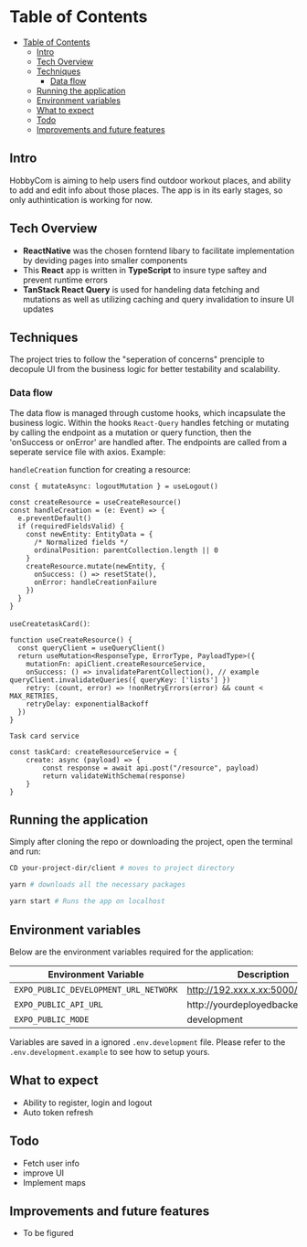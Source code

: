 # Table of Contents
- [Table of Contents](#table-of-contents)
  - [Intro](#intro)
  - [Tech Overview](#tech-overview)
  - [Techniques](#techniques)
    - [Data flow](#data-flow)
  - [Running the application](#running-the-application)
  - [Environment variables](#environment-variables)
  - [What to expect](#what-to-expect)
  - [Todo](#todo)
  - [Improvements and future features](#improvements-and-future-features)


## Intro
HobbyCom is aiming to help users find outdoor workout places, and ability to add and edit info about those places. The app is in its early stages, so only authintication is working for now.

## Tech Overview
 - **ReactNative** was the chosen forntend libary to facilitate implementation by deviding pages into smaller components
 - This **React** app is written in **TypeScript** to insure type saftey and prevent runtime errors
 - **TanStack React Query** is used for handeling data fetching and mutations as well as utilizing caching and query invalidation to insure UI updates

## Techniques
The project tries to follow the "seperation of concerns" prenciple to decopule UI from the business logic for better testability and scalability.

### Data flow
The data flow is managed through custome hooks, which incapsulate the business logic. Within the hooks `React-Query` handles fetching or mutating by calling the endpoint as a mutation or query function, then the 'onSuccess or onError' are handled after. The endpoints are called from a seperate service file with axios. Example:

`handleCreation` function for creating a resource:
```TS
const { mutateAsync: logoutMutation } = useLogout()

const createResource = useCreateResource()
const handleCreation = (e: Event) => {
  e.preventDefault()
  if (requiredFieldsValid) {
    const newEntity: EntityData = {
      /* Normalized fields */
      ordinalPosition: parentCollection.length || 0
    }
    createResource.mutate(newEntity, {
      onSuccess: () => resetState(),
      onError: handleCreationFailure
    })
  }
}

```
`useCreatetaskCard()`:
```TS
function useCreateResource() {
  const queryClient = useQueryClient()
  return useMutation<ResponseType, ErrorType, PayloadType>({
    mutationFn: apiClient.createResourceService,
    onSuccess: () => invalidateParentCollection(), // example queryClient.invalidateQueries({ queryKey: ['lists'] })
    retry: (count, error) => !nonRetryErrors(error) && count < MAX_RETRIES,
    retryDelay: exponentialBackoff
  })
}
```

`Task card service`
```TS
const taskCard: createResourceService = {
    create: async (payload) => {
        const response = await api.post("/resource", payload)
        return validateWithSchema(response)
    }
}
```

## Running the application
Simply after cloning the repo or downloading the project, open the terminal and run:

```sh
CD your-project-dir/client # moves to project directory

yarn # downloads all the necessary packages

yarn start # Runs the app on localhost
```

## Environment variables

Below are the environment variables required for the application:

| Environment Variable                  | Description                       |
| ------------------------------------- | --------------------------------- |
| `EXPO_PUBLIC_DEVELOPMENT_URL_NETWORK` | http://192.xxx.x.xx:5000/api/v1   |
| `EXPO_PUBLIC_API_URL`                 | http://yourdeployedbackend/api/v1 |
| `EXPO_PUBLIC_MODE`                    | development                       |

Variables are saved in a ignored `.env.development` file. Please refer to the `.env.development.example` to see how to setup yours.


## What to expect
- Ability to register, login and logout
- Auto token refresh

## Todo
- Fetch user info
- improve UI
- Implement maps

## Improvements and future features
- To be figured


